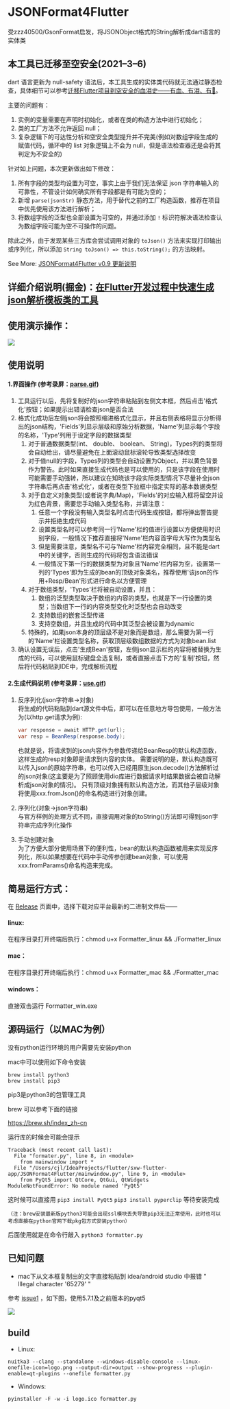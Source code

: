 # JSONFormat4Flutter
受zzz40500/GsonFormat启发，将JSONObject格式的String解析成dart语言的实体类

## 本工具已迁移至空安全(2021–3–6)
dart 语言更新为 null-safety 语法后，本工具生成的实体类代码就无法通过静态检查，具体细节可以参考[迁移Flutter项目到空安全的血泪史——有血、有泪、有💩](http://www.debuggerx.com/2021/03/07/migrate-flutter-project-to-null-safety/)。

主要的问题有：
1. 实例的变量需要在声明时初始化，或者在类的构造方法中进行初始化；
2. 类的工厂方法不允许返回 null；
3. 复杂逻辑下的可达性分析和空安全类型提升并不完美(例如对数组字段生成的赋值代码，循环中的 list 对象逻辑上不会为 null，但是语法检查器还是会将其判定为不安全的)

针对如上问题，本次更新做出如下修改：
1. 所有字段的类型均设置为可空，事实上由于我们无法保证 json 字符串输入的可靠性，不管设计如何确实所有字段都是有可能为空的；
2. 新增 `parse(jsonStr)` 静态方法，用于替代之前的工厂构造函数，推荐在项目中优先使用该方法进行解析；
3. 将数组字段的泛型也全部设置为可空的，并通过添加 `!` 标识符解决语法检查认为数组字段可能为空不可操作的问题。

除此之外，由于发现某些三方库会尝试调用对象的 `toJson()` 方法来实现打印输出或序列化，所以添加 `String toJson() => this.toString();` 的方法映射。

See More: [JSONFormat4Flutter v0.9 更新说明](https://www.debuggerx.com/2021/04/20/jsonformat4flutter-v0-9-nullsafety/)


## 详细介绍说明(掘金)：[在Flutter开发过程中快速生成json解析模板类的工具](https://juejin.im/post/5b4e04bbe51d45198c018e6e)

## 使用演示操作：

![](https://github.com/debuggerx01/JSONFormat4Flutter/blob/master/Example/json.gif?raw=true)


## 使用说明
#### 1.界面操作 (参考录屏：[parse.gif](https://github.com/debuggerx01/JSONFormat4Flutter/blob/master/Example/parse.gif))
1. 工具运行以后，先将复制好的json字符串粘贴到左侧文本框，然后点击'格式化'按钮；如果提示出错请检查json是否合法
2. 格式化成功后左侧json将会按照缩进格式化显示，并且右侧表格将显示分析得出的json结构，'Fields'列显示层级和原始分析数据，'Name'列显示每个字段的名称，'Type'列用于设定字段的数据类型
    1. 对于普通数据类型(int、 double、 boolean、 String)，Types列的类型将会自动给出，请尽量避免在上面滚动鼠标滚轮导致类型选择改变
    2. 对于值null的字段，Types列的类型会自动设置为Object，并以黄色背景作为警告。此时如果直接生成代码也是可以使用的，只是该字段在使用时可能需要手动强转，所以建议在知晓该字段实际类型情况下尽量补全json字符串后再点击'格式化'，或者在类型下拉框中指定实际的基本数据类型
    3. 对于自定义对象类型(或者说字典/Map)，'Fields'的对应输入框将留空并设为红色背景，需要您手动输入类型名称，并请注意：
        1. 任意一个字段没有输入类型名时点击代码生成按钮，都将弹出警告提示并拒绝生成代码
        2. 设置类型名时可以参考同一行'Name'栏的值进行设置以方便使用时识别字段，一般情况下推荐直接将'Name'栏内容首字母大写作为类型名
        3. 但是需要注意，类型名不可与'Name'栏内容完全相同，且不能是dart中的关键字，否则生成的代码将包含语法错误
        4. 一般情况下第一行的数据类型为对象且'Name'栏内容为空，设置第一列的'Types'即为生成的bean的顶级对象类名，推荐使用'该json的作用+Resp/Bean'形式进行命名以方便管理
    4. 对于数组类型，'Types'栏将被自动设置，并且：
        1. 数组的泛型类型取决于数组的内容的类型，也就是下一行设置的类型；当数组下一行的内容类型变化时泛型也会自动改变
        2. 支持数组的嵌套泛型传递
        3. 支持空数组，并且生成的代码中其泛型会被设置为dynamic
    5. 特殊的，如果json本身的顶层级不是对象而是数组，那么需要为第一行的'Name'栏设置类型名称，获取顶层级数组数据的方式为对象bean.list
3. 确认设置无误后，点击'生成Bean'按钮，左侧json显示栏的内容将被替换为生成的代码，可以使用鼠标键盘全选复制，或者直接点击下方的'复制'按钮，然后将代码粘贴到IDE中，完成解析流程


#### 2.生成代码说明  (参考录屏：[use.gif](https://github.com/debuggerx01/JSONFormat4Flutter/blob/master/Example/use.gif))

1. 反序列化(json字符串->对象)
<br>将生成的代码粘贴到dart源文件中后，即可以在任意地方导包使用，一般方法为(以http.get请求为例):
    ```java
    var response = await HTTP.get(url);
    var resp = BeanResp(response.body);
    ```
    也就是说，将请求到的json内容作为参数传递给BeanResp的默认构造函数，这样生成的resp对象即是请求到内容的实体。
    需要说明的是，默认构造既可以传入json的原始字符串，也可以传入已经用原生json.decode()方法解析过的json对象(这主要是为了照顾使用dio库进行数据请求时结果数据会被自动解析成json对象的情况)。
    只有顶级对象拥有默认构造方法，而其他子层级对象将使用xxx.fromJson()的命名构造进行对象创建。

2. 序列化(对象->json字符串)
<br>与官方样例的处理方式不同，直接调用对象的toString()方法即可得到json字符串完成序列化操作

3. 手动创建对象
<br>为了方便大部分使用场景下的便利性，bean的默认构造函数被用来实现反序列化，所以如果想要在代码中手动传参创建bean对象，可以使用xxx.fromParams()命名构造来完成。

## 简易运行方式：
在 [Release](https://github.com/debuggerx01/JSONFormat4Flutter/releases) 页面中，选择下载对应平台最新的二进制文件后——
#### linux:
在程序目录打开终端后执行：chmod u+x Formatter_linux && ./Formatter_linux
#### mac：
在程序目录打开终端后执行：chmod u+x Formatter_mac && ./Formatter_mac
#### windows：
直接双击运行 Formatter_win.exe
## 源码运行（以MAC为例）
没有python运行环境的用户需要先安装python

mac中可以使用如下命令安装
```
brew install python3
brew install pip3
```
pip3是python3的包管理工具

brew 可以参考下面的链接

https://brew.sh/index_zh-cn



运行库的时候会可能会提示
```
Traceback (most recent call last):
  File "formater.py", line 8, in <module>
    from mainwindow import *
  File "/Users/cjl/IdeaProjects/flutter/sxw-flutter-app/JSONFormat4Flutter/mainwindow.py", line 9, in <module>
    from PyQt5 import QtCore, QtGui, QtWidgets
ModuleNotFoundError: No module named 'PyQt5'

```

这时候可以直接用
`pip3 install PyQt5`
`pip3 install pyperclip`
等待安装完成

``（注：brew安装最新版python3可能会出现ssl模块丢失导致pip3无法正常使用，此时也可以考虑直接在python官网下载pkg包方式安装python）``

后面使用就是在命令行敲入
`python3 formatter.py`

## 已知问题
+ mac下从文本框复制出的文字直接粘贴到 idea/android studio 中报错 " lllegal character '65279' "

参考 [issue1](https://github.com/debuggerx01/JSONFormat4Flutter/issues/1) ，如下图，使用5.7.1及之前版本的pyqt5

![](https://user-gold-cdn.xitu.io/2018/7/17/164a8c24460f41ee?w=1270&h=861&f=png&s=174844)

## build
- Linux:
```shell
nuitka3 --clang --standalone --windows-disable-console --linux-onefile-icon=logo.png --output-dir=output --show-progress --plugin-enable=qt-plugins --onefile formatter.py
```
- Windows:
```shell
pyinstaller -F -w -i logo.ico formatter.py
```
